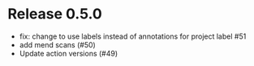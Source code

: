 # Release 0.5.0

- fix: change to use labels instead of annotations for project label #51
- add mend scans (#50)
- Update action versions (#49)

